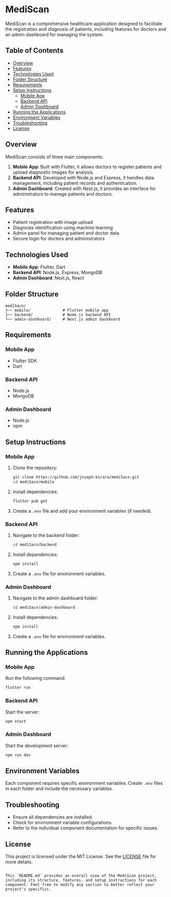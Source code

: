 
# MediScan

MediScan is a comprehensive healthcare application designed to facilitate the registration and diagnosis of patients, including features for doctors and an admin dashboard for managing the system.

## Table of Contents
- [Overview](#overview)
- [Features](#features)
- [Technologies Used](#technologies-used)
- [Folder Structure](#folder-structure)
- [Requirements](#requirements)
- [Setup Instructions](#setup-instructions)
  - [Mobile App](#mobile-app)
  - [Backend API](#backend-api)
  - [Admin Dashboard](#admin-dashboard)
- [Running the Applications](#running-the-applications)
- [Environment Variables](#environment-variables)
- [Troubleshooting](#troubleshooting)
- [License](#license)

## Overview

MediScan consists of three main components:
1. **Mobile App**: Built with Flutter, it allows doctors to register patients and upload diagnostic images for analysis.
2. **Backend API**: Developed with Node.js and Express, it handles data management, including patient records and authentication.
3. **Admin Dashboard**: Created with Next.js, it provides an interface for administrators to manage patients and doctors.

## Features
- Patient registration with image upload
- Diagnosis identification using machine learning
- Admin panel for managing patient and doctor data
- Secure login for doctors and administrators

## Technologies Used
- **Mobile App**: Flutter, Dart
- **Backend API**: Node.js, Express, MongoDB
- **Admin Dashboard**: Next.js, React

## Folder Structure
```
mediSacn/
├── mobile/              # Flutter mobile app
├── backend/             # Node.js backend API
└── admin-dashboard/     # Next.js admin dashboard
```

## Requirements

### Mobile App
- Flutter SDK
- Dart

### Backend API
- Node.js
- MongoDB

### Admin Dashboard
- Node.js
- npm

## Setup Instructions

### Mobile App
1. Clone the repository:
   ```bash
   git clone https://github.com/joseph-birara/mediSacn.git
   cd mediSacn/mobile
   ```

2. Install dependencies:
   ```bash
   flutter pub get
   ```

3. Create a `.env` file and add your environment variables (if needed).

### Backend API
1. Navigate to the backend folder:
   ```bash
   cd mediSacn/backend
   ```

2. Install dependencies:
   ```bash
   npm install
   ```

3. Create a `.env` file for environment variables.

### Admin Dashboard
1. Navigate to the admin dashboard folder:
   ```bash
   cd mediSacn/admin-dashboard
   ```

2. Install dependencies:
   ```bash
   npm install
   ```

3. Create a `.env` file for environment variables.

## Running the Applications

### Mobile App
Run the following command:
```bash
flutter run
```

### Backend API
Start the server:
```bash
npm start
```

### Admin Dashboard
Start the development server:
```bash
npm run dev
```

## Environment Variables
Each component requires specific environment variables. Create `.env` files in each folder and include the necessary variables.

## Troubleshooting
- Ensure all dependencies are installed.
- Check for environment variable configurations.
- Refer to the individual component documentation for specific issues.

## License
This project is licensed under the MIT License. See the [LICENSE](LICENSE) file for more details.
```

This `README.md` provides an overall view of the MediScan project, including its structure, features, and setup instructions for each component. Feel free to modify any section to better reflect your project's specifics.